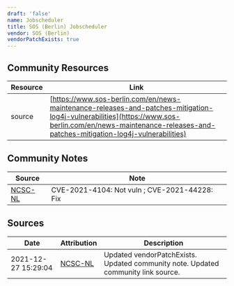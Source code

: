 ```yaml
---
draft: 'false'
name: Jobscheduler
title: SOS (Berlin) Jobscheduler
vendor: SOS (Berlin)
vendorPatchExists: true
---
```



## Community Resources
| Resource | Link |
| --- | --- |
| source | [https://www.sos-berlin.com/en/news-maintenance-releases-and-patches-mitigation-log4j-vulnerabilities](https://www.sos-berlin.com/en/news-maintenance-releases-and-patches-mitigation-log4j-vulnerabilities) |

## Community Notes
| Source | Note |
| --- | --- |
| [NCSC-NL](https://github.com/NCSC-NL/log4shell/blob/main/software/README.md) | CVE-2021-4104: Not vuln ; CVE-2021-44228: Fix </ul> |

## Sources
| Date | Attribution | Description |
| --- | --- | --- |
| 2021-12-27 15:29:04 | [NCSC-NL](https://github.com/NCSC-NL/log4shell/blob/main/software/README.md) | Updated vendorPatchExists. Updated community note. Updated community link source.  |
